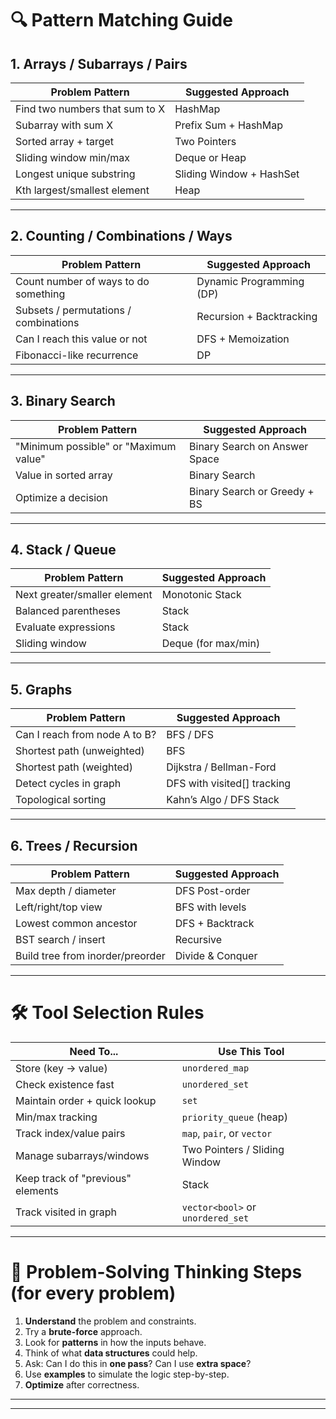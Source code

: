 # 🔍 Pattern Matching Guide

## 1. Arrays / Subarrays / Pairs

| Problem Pattern                          | Suggested Approach             |
|------------------------------------------|--------------------------------|
| Find two numbers that sum to X           | HashMap                        |
| Subarray with sum X                      | Prefix Sum + HashMap           |
| Sorted array + target                    | Two Pointers                   |
| Sliding window min/max                   | Deque or Heap                  |
| Longest unique substring                 | Sliding Window + HashSet       |
| Kth largest/smallest element             | Heap                           |

---

## 2. Counting / Combinations / Ways

| Problem Pattern                          | Suggested Approach             |
|------------------------------------------|--------------------------------|
| Count number of ways to do something     | Dynamic Programming (DP)       |
| Subsets / permutations / combinations    | Recursion + Backtracking       |
| Can I reach this value or not            | DFS + Memoization              |
| Fibonacci-like recurrence                | DP                             |

---

## 3. Binary Search

| Problem Pattern                          | Suggested Approach             |
|------------------------------------------|--------------------------------|
| "Minimum possible" or "Maximum value"    | Binary Search on Answer Space  |
| Value in sorted array                    | Binary Search                  |
| Optimize a decision                      | Binary Search or Greedy + BS   |

---

## 4. Stack / Queue

| Problem Pattern                          | Suggested Approach             |
|------------------------------------------|--------------------------------|
| Next greater/smaller element             | Monotonic Stack                |
| Balanced parentheses                     | Stack                          |
| Evaluate expressions                     | Stack                          |
| Sliding window                           | Deque (for max/min)            |

---

## 5. Graphs

| Problem Pattern                          | Suggested Approach             |
|------------------------------------------|--------------------------------|
| Can I reach from node A to B?            | BFS / DFS                      |
| Shortest path (unweighted)               | BFS                            |
| Shortest path (weighted)                 | Dijkstra / Bellman-Ford        |
| Detect cycles in graph                   | DFS with visited[] tracking    |
| Topological sorting                      | Kahn’s Algo / DFS Stack        |

---

## 6. Trees / Recursion

| Problem Pattern                          | Suggested Approach             |
|------------------------------------------|--------------------------------|
| Max depth / diameter                     | DFS Post-order                 |
| Left/right/top view                      | BFS with levels                |
| Lowest common ancestor                   | DFS + Backtrack                |
| BST search / insert                      | Recursive                      |
| Build tree from inorder/preorder         | Divide & Conquer               |

---

# 🛠️ Tool Selection Rules

| Need To...                               | Use This Tool                  |
|------------------------------------------|--------------------------------|
| Store (key → value)                      | `unordered_map`                |
| Check existence fast                     | `unordered_set`                |
| Maintain order + quick lookup            | `set`                          |
| Min/max tracking                         | `priority_queue` (heap)        |
| Track index/value pairs                  | `map`, `pair`, or `vector`     |
| Manage subarrays/windows                 | Two Pointers / Sliding Window  |
| Keep track of "previous" elements        | Stack                          |
| Track visited in graph                   | `vector<bool>` or `unordered_set` |

---

# 🧠 Problem-Solving Thinking Steps (for every problem)

1. **Understand** the problem and constraints.
2. Try a **brute-force** approach.
3. Look for **patterns** in how the inputs behave.
4. Think of what **data structures** could help.
5. Ask: Can I do this in **one pass**? Can I use **extra space**?
6. Use **examples** to simulate the logic step-by-step.
7. **Optimize** after correctness.

---
---

